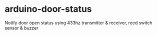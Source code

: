 # arduino-door-status
Notify door open status using 433hz transmitter &amp; receiver, reed switch sensor &amp; buzzer
